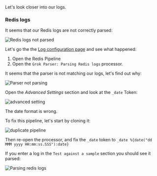 Let's look closer into our logs.


### Redis logs

It seems that our Redis logs are not correctly parsed:

![Redis logs not parsed](https://raw.githubusercontent.com/l0k0ms/workshops/master/log-workshop/assets/images/redis_log_not_parsed.png)

Let's go the the [Log configuration page](https://app.datadoghq.com/logs/pipelines) and see what happened:

1. Open the Redis Pipeline
2. Open the `Grok Parser: Parsing Redis logs` processor.

It seems that the parser is not matching our logs, let's find out why:

![Parser not parsing](https://raw.githubusercontent.com/l0k0ms/workshops/master/log-workshop/assets/images/parser_not_parsing.png)

Open the *Advanced Settings* section and look at the `_date` Token:

![advanced setting](https://raw.githubusercontent.com/l0k0ms/workshops/master/log-workshop/assets/images/advanced_rules.png)

The date format is wrong.

To fix this pipeline, let's start by cloning it:

![duplicate pipeline](https://raw.githubusercontent.com/l0k0ms/workshops/master/log-workshop/assets/images/duplicate_pipeline.png)

Then re-open the processor, and fix the `_date` token to `_date %{date("dd MMM yyyy HH:mm:ss.SSS"):date}`

If you enter a log in the `Test against a sample` section you should see it parsed:

![Parsing redis logs](https://raw.githubusercontent.com/l0k0ms/workshops/master/log-workshop/assets/images/parsing_redis_logs.png)
